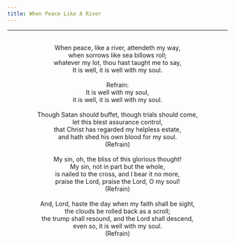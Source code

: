 ```yaml
---
title: When Peace Like A River
---
```


---
<center>
<br/>
When peace, like a river, attendeth my way, <br/>
when sorrows like sea billows roll; <br/>
whatever my lot, thou hast taught me to say, <br/>
It is well, it is well with my soul. <br/>
<br/>
Refrain:<br/>
It is well with my soul, <br/>
it is well, it is well with my soul.<br/>
 <br/>
Though Satan should buffet, though trials should come, <br/>
let this blest assurance control, <br/>
that Christ has regarded my helpless estate, <br/>
and hath shed his own blood for my soul. <br/>
(Refrain) <br/>
<br/>
My sin, oh, the bliss of this glorious thought! <br/>
My sin, not in part but the whole, <br/>
is nailed to the cross, and I bear it no more, <br/>
praise the Lord, praise the Lord, O my soul! <br/>
(Refrain) <br/>
<br/>
And, Lord, haste the day when my faith shall be sight, <br/>
the clouds be rolled back as a scroll; <br/>
the trump shall resound, and the Lord shall descend, <br/>
even so, it is well with my soul. <br/>
(Refrain)<br/>

</center>